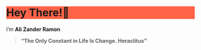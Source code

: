 <h1 style="background-color:rgb(255, 99, 71);">Hey There!👋</h1> 

I’m **Ali Zander Ramon**

> **“The Only Constant in Life Is Change.
Heraclitus”**


<!---
Galaxiplan/Galaxiplan is a ✨ special ✨ repository because its `README.md` (this file) appears on your GitHub profile.
You can click the Preview link to take a look at your changes.
--->
